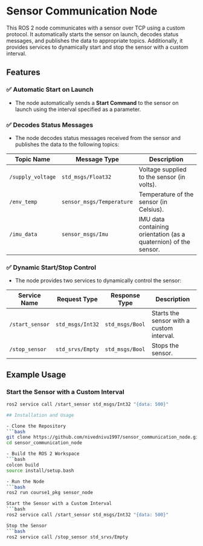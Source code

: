 # Sensor Communication Node

This ROS 2 node communicates with a sensor over TCP using a custom protocol. It automatically starts the sensor on launch, decodes status messages, and publishes the data to appropriate topics. Additionally, it provides services to dynamically start and stop the sensor with a custom interval.

## Features

### ✅ Automatic Start on Launch
- The node automatically sends a **Start Command** to the sensor on launch using the interval specified as a parameter.

### ✅ Decodes Status Messages
- The node decodes status messages received from the sensor and publishes the data to the following topics:

| Topic Name       | Message Type     | Description |
|-----------------|-----------------|-------------|
| `/supply_voltage` | `std_msgs/Float32` | Voltage supplied to the sensor (in volts). |
| `/env_temp`      | `sensor_msgs/Temperature` | Temperature of the sensor (in Celsius). |
| `/imu_data`      | `sensor_msgs/Imu` | IMU data containing orientation (as a quaternion) of the sensor. |

### ✅ Dynamic Start/Stop Control
- The node provides two services to dynamically control the sensor:

| Service Name       | Request Type      | Response Type     | Description |
|-------------------|------------------|------------------|-------------|
| `/start_sensor`  | `std_msgs/Int32`  | `std_msgs/Bool`  | Starts the sensor with a custom interval. |
| `/stop_sensor`   | `std_srvs/Empty`  | `std_msgs/Bool`  | Stops the sensor. |

## Example Usage

### Start the Sensor with a Custom Interval
```bash
ros2 service call /start_sensor std_msgs/Int32 "{data: 500}"

## Installation and Usage

- Clone the Repository
```bash
git clone https://github.com/nivednivu1997/sensor_communication_node.git
cd sensor_communication_node

- Build the ROS 2 Workspace
```bash
colcon build
source install/setup.bash

- Run the Node
```bash
ros2 run course1_pkg sensor_node

Start the Sensor with a Custom Interval
```bash
ros2 service call /start_sensor std_msgs/Int32 "{data: 500}"

Stop the Sensor
```bash
ros2 service call /stop_sensor std_srvs/Empty




